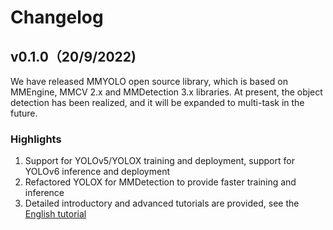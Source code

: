 # Changelog

## v0.1.0（20/9/2022)

We have released MMYOLO open source library, which is based on MMEngine, MMCV 2.x and MMDetection 3.x libraries. At present, the object detection has been realized, and it will be expanded to multi-task in the future.

### Highlights

1. Support for YOLOv5/YOLOX training and deployment, support for YOLOv6 inference and deployment
2. Refactored YOLOX for MMDetection to provide faster training and inference
3. Detailed introductory and advanced tutorials are provided, see the [English tutorial](https://mmyolo.readthedocs.io/en/latest)

